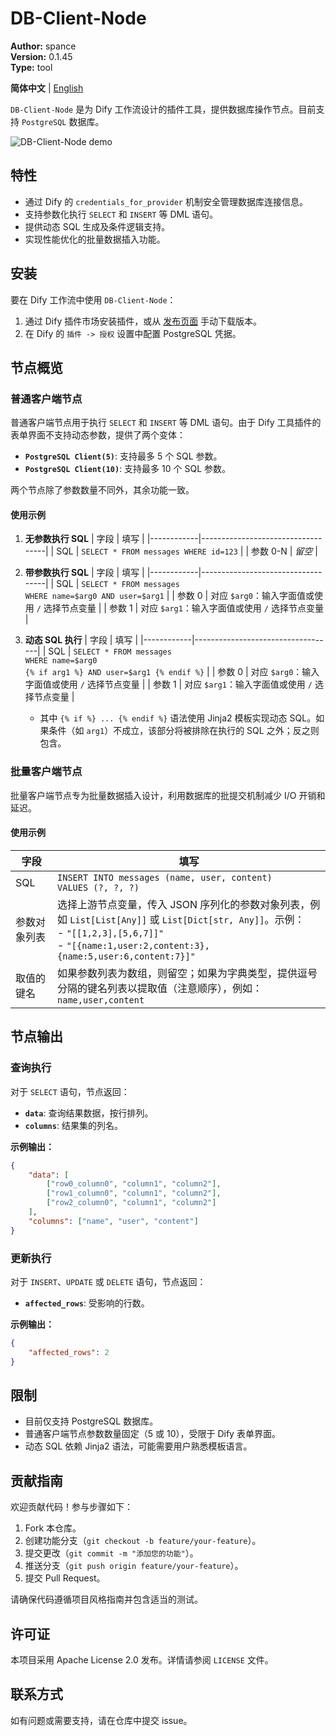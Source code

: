 # DB-Client-Node

**Author:** spance  
**Version:** 0.1.45  
**Type:** tool  

**简体中文** | [English](./README.md)

`DB-Client-Node` 是为 Dify 工作流设计的插件工具，提供数据库操作节点。目前支持 `PostgreSQL` 数据库。

![DB-Client-Node demo](https://f001.backblazeb2.com/file/static/dbcn-demo.png)

## 特性
- 通过 Dify 的 `credentials_for_provider` 机制安全管理数据库连接信息。
- 支持参数化执行 `SELECT` 和 `INSERT` 等 DML 语句。
- 提供动态 SQL 生成及条件逻辑支持。
- 实现性能优化的批量数据插入功能。


## 安装
要在 Dify 工作流中使用 `DB-Client-Node`：
1. 通过 Dify 插件市场安装插件，或从 [发布页面](https://github.com/spance/db-client-node/releases) 手动下载版本。
2. 在 Dify 的 `插件 -> 授权` 设置中配置 PostgreSQL 凭据。


## 节点概览

### 普通客户端节点
普通客户端节点用于执行 `SELECT` 和 `INSERT` 等 DML 语句。由于 Dify 工具插件的表单界面不支持动态参数，提供了两个变体：
- **`PostgreSQL Client(5)`**: 支持最多 5 个 SQL 参数。
- **`PostgreSQL Client(10)`**: 支持最多 10 个 SQL 参数。

两个节点除了参数数量不同外，其余功能一致。

#### 使用示例

1. **无参数执行 SQL**
   | 字段       | 填写                              |
   |------------|-----------------------------------|
   | SQL        | `SELECT * FROM messages WHERE id=123` |
   | 参数 0-N   | *留空*                           |

2. **带参数执行 SQL**
   | 字段       | 填写                              |
   |------------|-----------------------------------|
   | SQL        | `SELECT * FROM messages ` <br/> `WHERE name=$arg0 AND user=$arg1` |
   | 参数 0     | 对应 `$arg0`：输入字面值或使用 `/` 选择节点变量 |
   | 参数 1     | 对应 `$arg1`：输入字面值或使用 `/` 选择节点变量 |

3. **动态 SQL 执行**
   | 字段       | 填写                              |
   |------------|-----------------------------------|
   | SQL        | `SELECT * FROM messages ` <br/> `WHERE name=$arg0` <br/> `{% if arg1 %} AND user=$arg1 {% endif %}` |
   | 参数 0     | 对应 `$arg0`：输入字面值或使用 `/` 选择节点变量 |
   | 参数 1     | 对应 `$arg1`：输入字面值或使用 `/` 选择节点变量 |

   - 其中 `{% if %} ... {% endif %}` 语法使用 Jinja2 模板实现动态 SQL。如果条件（如 `arg1`）不成立，该部分将被排除在执行的 SQL 之外；反之则包含。

### 批量客户端节点
批量客户端节点专为批量数据插入设计，利用数据库的批提交机制减少 I/O 开销和延迟。

#### 使用示例
| 字段             | 填写                              |
|------------------|-----------------------------------|
| SQL              | `INSERT INTO messages (name, user, content) ` <br/> `VALUES (?, ?, ?)` |
| 参数对象列表     | 选择上游节点变量，传入 JSON 序列化的参数对象列表，例如 `List[List[Any]]` 或 `List[Dict[str, Any]]`。示例：<br/> - `"[[1,2,3],[5,6,7]]"` <br/> - `"[{name:1,user:2,content:3},{name:5,user:6,content:7}]"` |
| 取值的键名       | 如果参数列表为数组，则留空；如果为字典类型，提供逗号分隔的键名列表以提取值（注意顺序），例如：`name,user,content` |


## 节点输出

### 查询执行
对于 `SELECT` 语句，节点返回：
- **`data`**: 查询结果数据，按行排列。
- **`columns`**: 结果集的列名。

**示例输出：**
```json
{
    "data": [
        ["row0_column0", "column1", "column2"],
        ["row1_column0", "column1", "column2"],
        ["row2_column0", "column1", "column2"]
    ],
    "columns": ["name", "user", "content"]
}
```

### 更新执行
对于 `INSERT`、`UPDATE` 或 `DELETE` 语句，节点返回：
- **`affected_rows`**: 受影响的行数。

**示例输出：**
```json
{
    "affected_rows": 2
}
```

## 限制
- 目前仅支持 PostgreSQL 数据库。
- 普通客户端节点参数数量固定（5 或 10），受限于 Dify 表单界面。
- 动态 SQL 依赖 Jinja2 语法，可能需要用户熟悉模板语言。

## 贡献指南
欢迎贡献代码！参与步骤如下：
1. Fork 本仓库。
2. 创建功能分支（`git checkout -b feature/your-feature`）。
3. 提交更改（`git commit -m "添加您的功能"`）。
4. 推送分支（`git push origin feature/your-feature`）。
5. 提交 Pull Request。

请确保代码遵循项目风格指南并包含适当的测试。

## 许可证
本项目采用 Apache License 2.0 发布。详情请参阅 `LICENSE` 文件。

## 联系方式
如有问题或需要支持，请在仓库中提交 issue。
